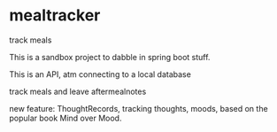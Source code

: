 # mealtracker
track meals

This is a sandbox project to dabble in spring boot stuff.

This is an API, atm connecting to a local database

track meals and leave aftermealnotes

new feature: ThoughtRecords, tracking thoughts, moods, based on the popular book Mind over Mood.

